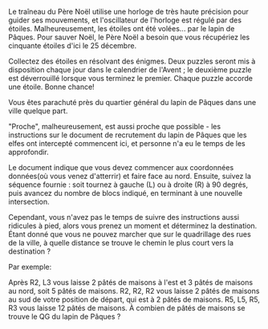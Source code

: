 Le traîneau du Père Noël utilise une horloge de très haute précision pour guider ses mouvements, et l'oscillateur de l'horloge est régulé par des étoiles. Malheureusement, les étoiles ont été volées... par le lapin de Pâques. Pour sauver Noël, le Père Noël a besoin que vous récupériez les cinquante étoiles d'ici le 25 décembre.

Collectez des étoiles en résolvant des énigmes. Deux puzzles seront mis à disposition chaque jour dans le calendrier de l'Avent ; le deuxième puzzle est déverrouillé lorsque vous terminez le premier. Chaque puzzle accorde une étoile. Bonne chance!

Vous êtes parachuté près du quartier général du lapin de Pâques dans une ville quelque part. 

"Proche", malheureusement, est aussi proche que possible - les instructions sur le document de recrutement du lapin de Pâques que les elfes ont intercepté commencent ici, et personne n'a eu le temps de les approfondir.

Le document indique que vous devez commencer aux coordonnées données(où vous venez d'atterrir) et faire face au nord. Ensuite, suivez la séquence fournie : soit tournez à gauche (L) ou à droite (R) à 90 degrés, puis avancez du nombre de blocs indiqué, en terminant à une nouvelle intersection.

Cependant, vous n'avez pas le temps de suivre des instructions aussi ridicules à pied, alors vous prenez un moment et déterminez la destination. Étant donné que vous ne pouvez marcher que sur le quadrillage des rues de la ville, à quelle distance se trouve le chemin le plus court vers la destination ?

Par exemple:

Après R2, L3 vous laisse 2 pâtés de maisons à l'est et 3 pâtés de maisons au nord, soit 5 pâtés de maisons.
R2, R2, R2 vous laisse 2 pâtés de maisons au sud de votre position de départ, qui est à 2 pâtés de maisons.
R5, L5, R5, R3 vous laisse 12 pâtés de maisons.
À combien de pâtés de maisons se trouve le QG du lapin de Pâques ?
